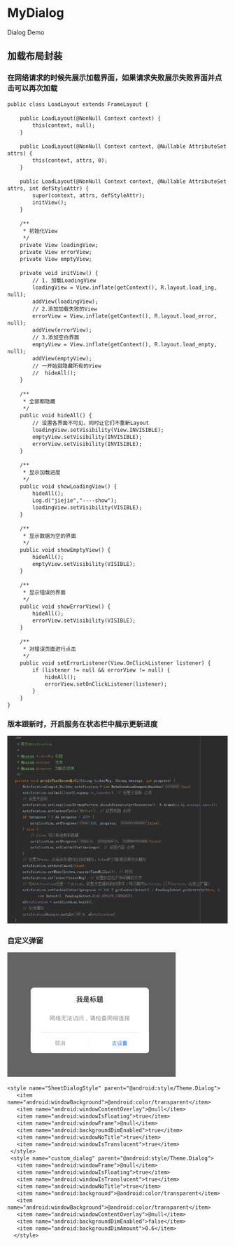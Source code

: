 # MyDialog
Dialog Demo

## 加载布局封装
### 在网络请求的时候先展示加载界面，如果请求失败展示失败界面并点击可以再次加载
    public class LoadLayout extends FrameLayout {

        public LoadLayout(@NonNull Context context) {
            this(context, null);
        }

        public LoadLayout(@NonNull Context context, @Nullable AttributeSet attrs) {
            this(context, attrs, 0);
        }

        public LoadLayout(@NonNull Context context, @Nullable AttributeSet attrs, int defStyleAttr) {
            super(context, attrs, defStyleAttr);
            initView();
        }

        /**
         * 初始化View
         */
        private View loadingView;
        private View errorView;
        private View emptyView;

        private void initView() {
            // 1. 加载LoadingView
            loadingView = View.inflate(getContext(), R.layout.load_ing, null);
            addView(loadingView);
            // 2.添加加载失败的View
            errorView = View.inflate(getContext(), R.layout.load_error, null);
            addView(errorView);
            // 3.添加空白界面
            emptyView = View.inflate(getContext(), R.layout.load_enpty, null);
            addView(emptyView);
            // 一开始就隐藏所有的View
            //  hideAll();
        }

        /**
         * 全部都隐藏
         */
        public void hideAll() {
            // 设置各界面不可见，同时让它们不重新Layout
            loadingView.setVisibility(View.INVISIBLE);
            emptyView.setVisibility(INVISIBLE);
            errorView.setVisibility(INVISIBLE);
        }

        /**
         * 显示加载进度
         */
        public void showLoadingView() {
            hideAll();
            Log.d("jiejie","----show");
            loadingView.setVisibility(VISIBLE);
        }

        /**
         * 显示数据为空的界面
         */
        public void showEmptyView() {
            hideAll();
            emptyView.setVisibility(VISIBLE);
        }

        /**
         * 显示错误的界面
         */
        public void showErrorView() {
            hideAll();
            errorView.setVisibility(VISIBLE);
        }

        /**
         * 对错误页面进行点击
         */
        public void setErrorListener(View.OnClickListener listener) {
            if (listener != null && errorView != null) {
                hideAll();
                errorView.setOnClickListener(listener);
            }
        }
    }

### 版本跟新时，开启服务在状态栏中展示更新进度
![Notification](image/two.png)

### 自定义弹窗
![Dialog](image/one.png)

    <style name="SheetDialogStyle" parent="@android:style/Theme.Dialog">
       <item name="android:windowBackground">@android:color/transparent</item>
       <item name="android:windowContentOverlay">@null</item>
       <item name="android:windowIsFloating">true</item>
       <item name="android:windowFrame">@null</item>
       <item name="android:backgroundDimEnabled">true</item>
       <item name="android:windowNoTitle">true</item>
       <item name="android:windowIsTranslucent">true</item>
     </style>
     <style name="custom_dialog" parent="@android:style/Theme.Dialog">
       <item name="android:windowFrame">@null</item>
       <item name="android:windowIsFloating">true</item>
       <item name="android:windowIsTranslucent">true</item>
       <item name="android:windowNoTitle">true</item>
       <item name="android:background">@android:color/transparent</item>
       <item name="android:windowBackground">@android:color/transparent</item>
       <item name="android:windowContentOverlay">@null</item>
       <item name="android:backgroundDimEnabled">false</item>
       <item name="android:backgroundDimAmount">0.6</item>
      </style>

